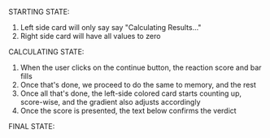 STARTING STATE:
1. Left side card will only say say "Calculating Results..."
2. Right side card will have all values to zero

CALCULATING STATE:
1. When the user clicks on the continue button, the reaction score and bar fills
2. Once that's done, we proceed to do the same to memory, and the rest
3. Once all that's done, the left-side colored card starts counting up, score-wise, and the gradient also adjusts accordingly
4. Once the score is presented, the text below confirms the verdict

FINAL STATE:

